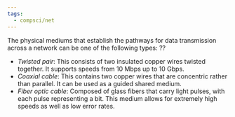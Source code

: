 ```yaml
---
tags:
  - compsci/net
---
```

The physical mediums that establish the pathways for data transmission across a network can be one of the following types:
??
- *Twisted pair*: This consists of two insulated copper wires twisted together. It supports speeds from 10 Mbps up to 10 Gbps.
- *Coaxial cable*: This contains two copper wires that are concentric rather than parallel. It can be used as a guided shared medium.
- *Fiber optic cable*: Composed of glass fibers that carry light pulses, with each pulse representing a bit. This medium allows for extremely high speeds as well as low error rates. <!--SR:!2023-10-31,1,230-->